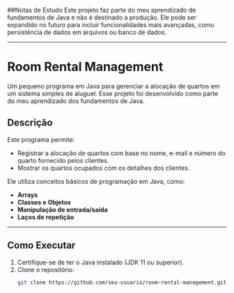 ##Notas de Estudo
Este projeto faz parte do meu aprendizado de fundamentos de Java e não é destinado a produção. Ele pode ser expandido no futuro para incluir funcionalidades mais avançadas, como persistência de dados em arquivos ou banco de dados.

---

# Room Rental Management
Um pequeno programa em Java para gerenciar a alocação de quartos em um sistema simples de aluguel. Esse projeto foi desenvolvido como parte do meu aprendizado dos fundamentos de Java.

## Descrição
Este programa permite:
- Registrar a alocação de quartos com base no nome, e-mail e número do quarto fornecido pelos clientes.
- Mostrar os quartos ocupados com os detalhes dos clientes.

Ele utiliza conceitos básicos de programação em Java, como:
- **Arrays**
- **Classes e Objetos**
- **Manipulação de entrada/saída**
- **Laços de repetição**

---

## Como Executar
1. Certifique-se de ter o Java instalado (JDK 11 ou superior).
2. Clone o repositório:
   ```bash
   git clone https://github.com/seu-usuario/room-rental-management.git

